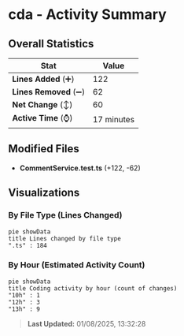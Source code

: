 # cda - Activity Summary 

## Overall Statistics

| Stat                   | Value                                                             |
| ---------------------- | ----------------------------------------------------------------- |
| **Lines Added** (➕)   | 122                                          |
| **Lines Removed** (➖) | 62                                        |
| **Net Change** (↕)    | 60                |
| **Active Time** (⌚)   | 17 minutes |


## Modified Files
- **CommentService.test.ts** (+122, -62)

## Visualizations

### By File Type (Lines Changed)

```mermaid
pie showData
title Lines changed by file type
".ts" : 184
```

### By Hour (Estimated Activity Count)

```mermaid
pie showData
title Coding activity by hour (count of changes)
"10h" : 1
"12h" : 3
"13h" : 9
```


> **Last Updated:** 01/08/2025, 13:32:28